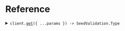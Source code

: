 # Reference

<details><summary><code>client.<a href="/src/Client.ts">get</a>({ ...params }) -> SeedValidation.Type</code></summary>
<dl>
<dd>

#### 🔌 Usage

<dl>
<dd>

<dl>
<dd>

```typescript
await client.get({
    decimal: 1.1,
    even: 1,
    name: "name",
});
```

</dd>
</dl>
</dd>
</dl>

#### ⚙️ Parameters

<dl>
<dd>

<dl>
<dd>

**request:** `SeedValidation.GetRequest`

</dd>
</dl>

<dl>
<dd>

**requestOptions:** `SeedValidationClient.RequestOptions`

</dd>
</dl>
</dd>
</dl>

</dd>
</dl>
</details>

##
